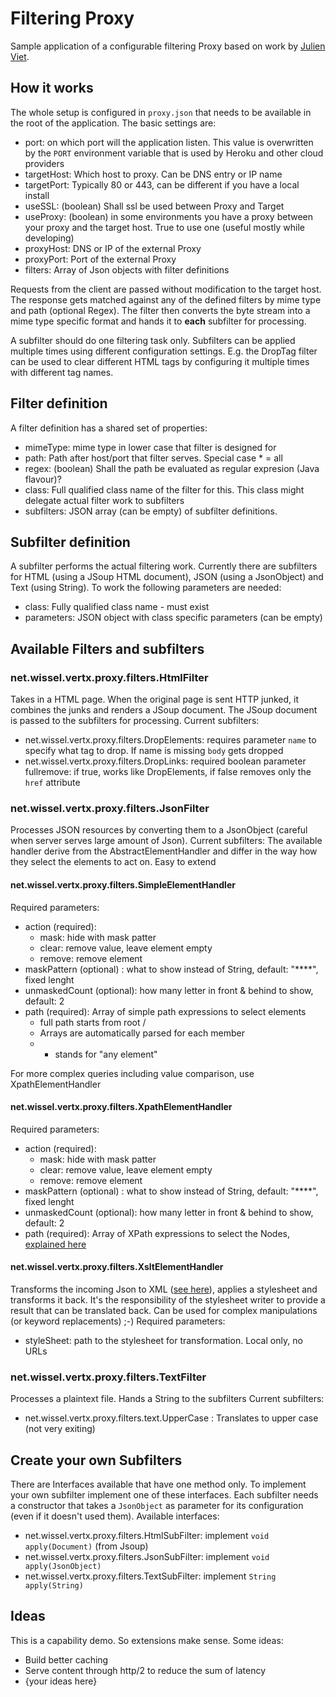 # Filtering Proxy

Sample application of a configurable filtering Proxy based on work by [Julien Viet](https://github.com/vietj/vertx-http-proxy).

## How it works

The whole setup is configured in `proxy.json` that needs to be available in the root of the application.
The basic settings are:

- port: on which port will the application listen. This value is overwritten by the `PORT` environment variable that is used by Heroku and other cloud providers
- targetHost: Which host to proxy. Can be DNS entry or IP name
- targetPort: Typically 80 or 443, can be different if you have a local install
- useSSL: (boolean) Shall ssl be used between Proxy and Target
- useProxy: (boolean) in some environments you have a proxy between your proxy and the target host. True to use one (useful mostly while developing)
- proxyHost: DNS or IP of the external Proxy
- proxyPort: Port of the external Proxy
- filters: Array of Json objects with filter definitions

Requests from the client are passed without modification to the target host.
The response gets matched against any of the defined filters by mime type and path (optional Regex). 
The filter then converts the byte stream into a mime type specific format and hands it to **each** subfilter for processing.

A subfilter should do one filtering task only. Subfilters can be applied multiple times using different configuration settings.
E.g. the DropTag filter can be used to clear different HTML tags by configuring it multiple times with different tag names.


## Filter definition

A filter definition has a shared set of properties:

- mimeType: mime type in lower case that filter is designed for
- path: Path after host/port that filter serves. Special case * = all
- regex: (boolean) Shall the path be evaluated as regular expresion (Java flavour)?
- class: Full qualified class name of the filter for this. This class might delegate actual filter work to subfilters
- subfilters: JSON array (can be empty) of subfilter definitions.

## Subfilter definition

A subfilter performs the actual filtering work. Currently there are subfilters for HTML (using a JSoup HTML document), JSON (using a JsonObject) and Text (using String).
To work the following parameters are needed:

- class: Fully qualified class name - must exist
- parameters: JSON object with class specific parameters (can be empty)

## Available Filters and subfilters

### net.wissel.vertx.proxy.filters.HtmlFilter
Takes in a HTML page. When the original page is sent HTTP junked, it combines the junks and renders a JSoup document.
The JSoup document is passed to the subfilters for processing. Current subfilters:

- net.wissel.vertx.proxy.filters.DropElements: requires parameter `name` to specify what tag to drop. If name is missing `body` gets dropped
- net.wissel.vertx.proxy.filters.DropLinks: required boolean parameter fullremove: if true, works like DropElements, if false removes only the `href` attribute
 
### net.wissel.vertx.proxy.filters.JsonFilter

Processes JSON resources by converting them to a JsonObject (careful when server serves large amount of Json). Current subfilters:
The available handler derive from the AbstractElementHandler and differ in the way how they select the elements to act on. Easy to extend

#### net.wissel.vertx.proxy.filters.SimpleElementHandler

Required parameters:

- action (required):
  - mask: hide with mask patter 
  - clear: remove value, leave element empty
  - remove: remove element
- maskPattern (optional) : what to show instead of String, default: "****", fixed lenght 
- unmaskedCount (optional): how many letter in front & behind to show, default: 2
- path (required): Array of simple path expressions to select elements
  - full path starts from root /
  - Arrays are automatically parsed for each member
  - * stands for "any element"
  
 For more complex queries including value comparison, use XpathElementHandler

#### net.wissel.vertx.proxy.filters.XpathElementHandler

Required parameters:

- action (required):
  - mask: hide with mask patter 
  - clear: remove value, leave element empty
  - remove: remove element
- maskPattern (optional) : what to show instead of String, default: "****", fixed lenght 
- unmaskedCount (optional): how many letter in front & behind to show, default: 2
- path (required): Array of XPath expressions to select the Nodes, [explained here](https://wissel.net/blog/2018/02/query-a-json-object-like-xpath.html)

#### net.wissel.vertx.proxy.filters.XsltElementHandler

Transforms the incoming Json to XML ([see here](https://wissel.net/blog/2018/02/query-a-json-object-like-xpath.html)), applies a stylesheet and transforms it back.
It's the responsibility of the stylesheet writer to provide a result that can be translated back. Can be used for complex manipulations (or keyword replacements) ;-)
Required parameters:

- styleSheet: path to the stylesheet for transformation. Local only, no URLs

### net.wissel.vertx.proxy.filters.TextFilter

Processes a plaintext file. Hands a String to the subfilters Current subfilters:

- net.wissel.vertx.proxy.filters.text.UpperCase : Translates to upper case (not very exiting)

## Create your own Subfilters

There are Interfaces available that have one method only. To implement your own subfilter implement one of these interfaces.
Each subfilter needs a constructor that takes a `JsonObject` as parameter for its configuration (even if it doesn't used them).
Available interfaces:

- net.wissel.vertx.proxy.filters.HtmlSubFilter: implement `void apply(Document)` (from Jsoup)
- net.wissel.vertx.proxy.filters.JsonSubFilter: implement `void apply(JsonObject)`
- net.wissel.vertx.proxy.filters.TextSubFilter: implement `String apply(String)`

## Ideas

This is a capability demo. So extensions make sense. Some ideas:

- Build better caching
- Serve content through http/2 to reduce the sum of latency
- {your ideas here} 